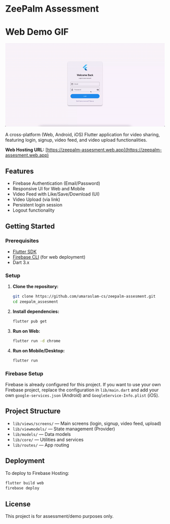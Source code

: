 # ZeePalm Assessment

# Web Demo GIF

![Web Demo](https://raw.githubusercontent.com/umaraslam-cs/zeepalm-assesment/main/web-demo.gif)

A cross-platform (Web, Android, iOS) Flutter application for video sharing, featuring login, signup, video feed, and video upload functionalities.

**Web Hosting URL:** [https://zeepalm-assesment.web.app](https://zeepalm-assesment.web.app)

## Features

- Firebase Authentication (Email/Password)
- Responsive UI for Web and Mobile
- Video Feed with Like/Save/Download (UI)
- Video Upload (via link)
- Persistent login session
- Logout functionality

## Getting Started

### Prerequisites

- [Flutter SDK](https://flutter.dev/docs/get-started/install)
- [Firebase CLI](https://firebase.google.com/docs/cli) (for web deployment)
- Dart 3.x

### Setup

1. **Clone the repository:**
   ```bash
   git clone https://github.com/umaraslam-cs/zeepalm-assesment.git
   cd zeepalm_assesment
   ```
2. **Install dependencies:**
   ```bash
   flutter pub get
   ```
3. **Run on Web:**
   ```bash
   flutter run -d chrome
   ```
4. **Run on Mobile/Desktop:**
   ```bash
   flutter run
   ```

### Firebase Setup

Firebase is already configured for this project. If you want to use your own Firebase project, replace the configuration in `lib/main.dart` and add your own `google-services.json` (Android) and `GoogleService-Info.plist` (iOS).

## Project Structure

- `lib/views/screens/` — Main screens (login, signup, video feed, upload)
- `lib/viewmodels/` — State management (Provider)
- `lib/models/` — Data models
- `lib/core/` — Utilities and services
- `lib/routes/` — App routing

## Deployment

To deploy to Firebase Hosting:

```bash
flutter build web
firebase deploy
```

## License

This project is for assessment/demo purposes only.
